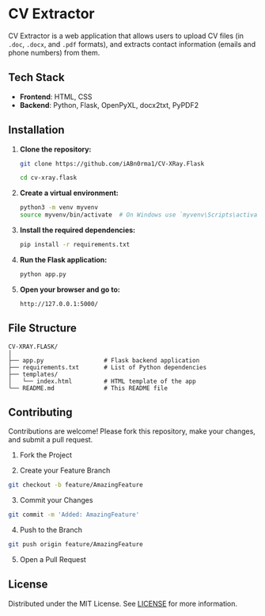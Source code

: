 # CV Extractor

CV Extractor is a web application that allows users to upload CV files (in `.doc`, `.docx`, and `.pdf` formats), and extracts contact information (emails and phone numbers) from them.

## Tech Stack

- **Frontend**: HTML, CSS
- **Backend**: Python, Flask, OpenPyXL, docx2txt, PyPDF2

## Installation

1. **Clone the repository:**
   ```bash
   git clone https://github.com/iABn0rma1/CV-XRay.Flask
   ```
   ```bash
   cd cv-xray.flask
   ```

2. **Create a virtual environment:**
   ```bash
   python3 -m venv myvenv
   source myvenv/bin/activate  # On Windows use `myvenv\Scripts\activate`
   ```

3. **Install the required dependencies:**
   ```bash
   pip install -r requirements.txt
   ```

4. **Run the Flask application:**
   ```bash
   python app.py
   ```

5. **Open your browser and go to:**
   ```
   http://127.0.0.1:5000/
   ```

## File Structure

```
CV-XRAY.FLASK/
│
├── app.py                 # Flask backend application
├── requirements.txt       # List of Python dependencies
├── templates/
│   └── index.html         # HTML template of the app
└── README.md              # This README file
```

## Contributing

Contributions are welcome! Please fork this repository, make your changes, and submit a pull request.

1. Fork the Project

2. Create your Feature Branch
```bash
git checkout -b feature/AmazingFeature
```

3. Commit your Changes
```bash
git commit -m 'Added: AmazingFeature'
```

4. Push to the Branch
```bash
git push origin feature/AmazingFeature
```

5. Open a Pull Request

## License

Distributed under the MIT License. See [LICENSE](LICENSE) for more information.
